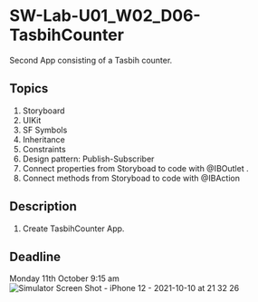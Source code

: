 # SW-Lab-U01_W02_D06-TasbihCounter
Second App consisting of a Tasbih counter.

## Topics
1. Storyboard
2. UIKit
3. SF Symbols
4. Inheritance
4. Constraints
5. Design pattern: Publish-Subscriber
6. Connect properties from Storyboad to code with @IBOutlet .
7. Connect methods from Storyboad to code with @IBAction

## Description
1. Create TasbihCounter App. 

## Deadline 
Monday 11th October 9:15 am
![Simulator Screen Shot - iPhone 12 - 2021-10-10 at 21 32 26](https://user-images.githubusercontent.com/91871856/136709306-8f892ad5-3b9c-426d-9aba-670828c15a64.png)
